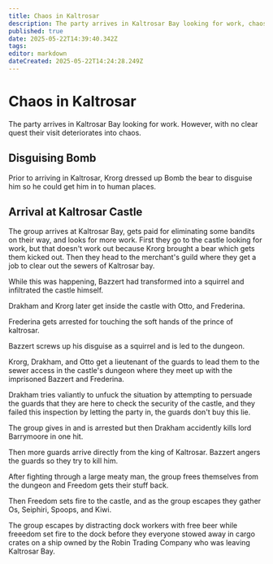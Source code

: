 ```yaml
---
title: Chaos in Kaltrosar
description: The party arrives in Kaltrosar Bay looking for work, chaos ensues
published: true
date: 2025-05-22T14:39:40.342Z
tags: 
editor: markdown
dateCreated: 2025-05-22T14:24:28.249Z
---
```


# Chaos in Kaltrosar
The party arrives in Kaltrosar Bay looking for work. However, with no clear quest their visit deteriorates into chaos. 


## Disguising Bomb 
Prior to arriving in Kaltrosar, Krorg dressed up Bomb the bear to disguise him so he could get him in to human places. 

## Arrival at Kaltrosar Castle
The group arrives at Kaltrosar Bay, gets paid for eliminating some bandits on their way, and looks for more work. First they go to the castle looking for work, but that doesn't work out because Krorg brought a bear which gets them kicked out. Then they head to the merchant's guild where they get a job to clear out the sewers of Kaltrosar bay.

While this was happening, Bazzert had transformed into a squirrel and infiltrated the castle himself.

Drakham and Krorg later get inside the castle with Otto, and Frederina.

Frederina gets arrested for touching the soft hands of the prince of kaltrosar.

Bazzert screws up his disguise as a squirrel and is led to the dungeon.

Krorg, Drakham, and Otto get a lieutenant of the guards to lead them to the sewer access in the castle's dungeon where they meet up with the imprisoned Bazzert and Frederina.

Drakham tries valiantly to unfuck the situation by attempting to persuade the guards that they are here to check the security of the castle, and they failed this inspection by letting the party in, the guards don't buy this lie.

The group gives in and is arrested but then Drakham accidently kills lord Barrymoore in one hit.

Then more guards arrive directly from the king of Kaltrosar. Bazzert angers the guards so they try to kill him.

After fighting through a large meaty man, the group frees themselves from the dungeon and Freedom gets their stuff back. 

Then Freedom sets fire to the castle, and as the group escapes they gather Os, Seiphiri, Spoops, and Kiwi.

The group escapes by distracting dock workers with free beer while freeedom set fire to the dock before they everyone stowed away in cargo crates on a ship owned by the Robin Trading Company who was leaving Kaltrosar Bay.
